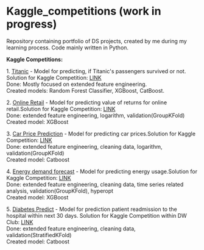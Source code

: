 # Kaggle_competitions (work in progress)

Repository containing portfolio of DS projects, created by me during my learning process. 
Code mainly written in Python.
<p></p>
<b>Kaggle Competitions:</b>
<p>1. <a href="https://github.com/malowana/Portfolio/blob/main/Titanic.ipynb">Titanic</a> - Model for predicting, if Titanic's passengers survived or not. Solution for Kaggle Competition:  <a href="https://www.kaggle.com/c/titanic">LINK</a> <br>
Done: Mostly focused on extended feature engineering. <br>
Created models: Random Forest Classifier, XGBoost, CatBoost.<br> </p>
<p>2. <a href="https://github.com/malowana/Portfolio/blob/main/Online_Retail.ipynb">Online Retail</a> - Model for predicting value of returns for online retail.Solution for Kaggle Competition:  <a href="https://www.kaggle.com/c/online-retail/overview">LINK</a> <br>
Done: extended feature engineering, logarithm, validation(GroupKFold)<br>
Created model: XGBoost<br></p>
<p>3. <a href="https://github.com/malowana/Kaggle_competitions/blob/main/CarPricePrediction.ipynb">Car Price Prediction</a> - Model for predicting car prices.Solution for Kaggle Competition:  <a href="https://www.kaggle.com/c/masterclass3-predict-car-price">LINK</a> <br>
Done: extended feature engineering, cleaning data, logarithm, validation(GroupKFold)<br>
Created model: Catboost<br></p>
<p></p>
<p>4. <a href="https://github.com/malowana/Kaggle_competitions/blob/main/Energydemand%20forecast.ipynb">Energy demand forecast</a> - Model for predicting energy usage.Solution for Kaggle Competition:  <a href="https://www.kaggle.com/competitions/energy-demand-forecast/overview">LINK</a> <br>
Done: extended feature engineering, cleaning data, time series related analysis, validation(GroupKFold), hyperopt<br>
Created model: XGBoost<br></p>

<p>5. <a href="https://github.com/malowana/Kaggle_competitions/blob/main/diabets%20predict.ipynb">Diabetes Predict</a> - Model for prediction patient readmission to the hospital within next 30 days. Solution for Kaggle Competition within DW Club:  <a href="https://www.kaggle.com/competitions/diabetespredict/overview">LINK</a> <br>
Done: extended feature engineering, cleaning data,  validation(StratifiedKFold)<br>
Created model: Catboost<br></p>
<p></p>
<p></p>
